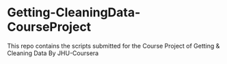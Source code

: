 # Getting-CleaningData-CourseProject
This repo contains the scripts submitted for the Course Project of Getting &amp; Cleaning Data By JHU-Coursera 
